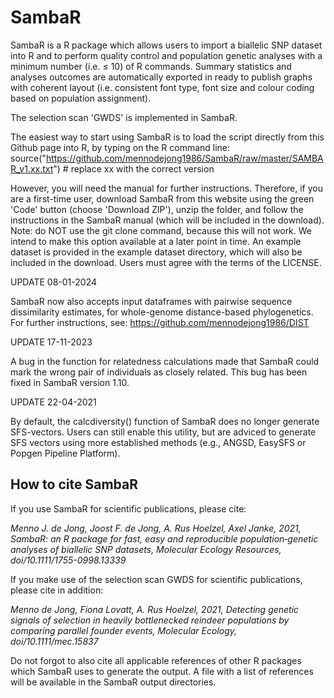 # SambaR

SambaR is a R package which allows users to import a biallelic SNP dataset into R and to perform quality control and population genetic analyses with a minimum number (i.e. ≤ 10) of R commands. Summary statistics and analyses outcomes are automatically exported in ready to publish graphs with coherent layout (i.e. consistent font type, font size and colour coding based on population assignment).

The selection scan 'GWDS' is implemented in SambaR.

The easiest way to start using SambaR is to load the script directly from this Github page into R, by typing on the R command line:
source("https://github.com/mennodejong1986/SambaR/raw/master/SAMBAR_v1.xx.txt")   # replace xx with the correct version

However, you will need the manual for further instructions. Therefore, if you are a first-time user, download SambaR from this website using the green 'Code' button (choose 'Download ZIP'), unzip the folder, and follow the instructions in the SambaR manual (which will be included in the download). Note: do NOT use the git clone command, because this will not work. We intend to make this option available at a later point in time. An example dataset is provided in the example dataset directory, which will also be included in the download. Users must agree with the terms of the LICENSE.

UPDATE 08-01-2024

SambaR now also accepts input dataframes with pairwise sequence dissimilarity estimates, for whole-genome distance-based phylogenetics. For further instructions, see:
https://github.com/mennodejong1986/DIST

UPDATE 17-11-2023

A bug in the function for relatedness calculations made that SambaR could mark the wrong pair of individuals as closely related. This bug has been fixed in SambaR version 1.10. 

UPDATE 22-04-2021

By default, the calcdiversity() function of SambaR does no longer generate SFS-vectors. Users can still enable this utility, but are adviced to generate SFS vectors using more established methods (e.g., ANGSD, EasySFS or Popgen Pipeline Platform).     

 
## How to cite SambaR

If you use SambaR for scientific publications, please cite:

*Menno J. de Jong, Joost F. de Jong, A. Rus Hoelzel, Axel Janke, 2021, SambaR: an R package for fast, easy and reproducible population‐genetic analyses of biallelic SNP datasets, Molecular Ecology Resources, doi/10.1111/1755-0998.13339*

If you make use of the selection scan GWDS for scientific publications, please cite in addition:

*Menno de Jong, Fiona Lovatt, A. Rus Hoelzel, 2021, Detecting genetic signals of selection in heavily bottlenecked reindeer populations by comparing parallel founder events, Molecular Ecology, doi/10.1111/mec.15837*

Do not forgot to also cite all applicable references of other R packages which SambaR uses to generate the output. A file with a list of references will be available in the SambaR output directories.







